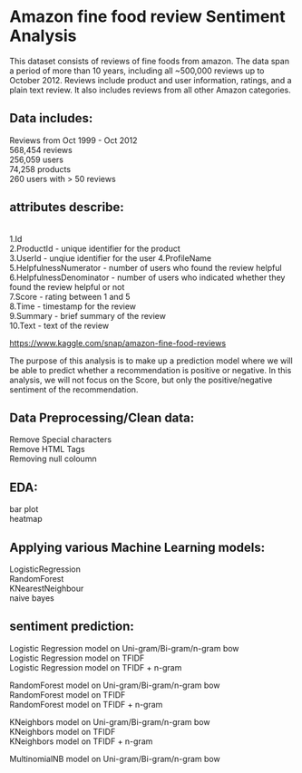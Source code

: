 # Amazon fine food review Sentiment Analysis
 
This dataset consists of reviews of fine foods from amazon. The data span a period of more than 10 years, including all ~500,000 reviews up to October 2012. Reviews include product and user information, ratings, and a plain text review. It also includes reviews from all other Amazon categories.

## Data includes:

Reviews from Oct 1999 - Oct 2012<br/>
568,454 reviews<br/>
256,059 users<br/>
74,258 products<br/>
260 users with > 50 reviews<br/>

## attributes describe: 
<br/>
1.Id<br/>
2.ProductId - unique identifier for the product<br/>
3.UserId - unqiue identifier for the user
4.ProfileName<br/>
5.HelpfulnessNumerator - number of users who found the review helpful<br/>
6.HelpfulnessDenominator - number of users who indicated whether they found the review helpful or not<br/>
7.Score - rating between 1 and 5<br/>
8.Time - timestamp for the review<br/>
9.Summary - brief summary of the review<br/>
10.Text - text of the review<br/>

https://www.kaggle.com/snap/amazon-fine-food-reviews

The purpose of this analysis is to make up a prediction model where we will be able to predict whether a recommendation is positive or negative. In this analysis, we will not focus on the Score, but only the positive/negative sentiment of the recommendation. 


## Data Preprocessing/Clean data:<br/>
Remove Special characters<br/>
Remove HTML Tags<br/>
Removing null coloumn<br/>

## EDA:<br/>
bar plot<br/>
heatmap<br/>

## Applying various Machine Learning models:<br/>
LogisticRegression <br/>
RandomForest<br/>
KNearestNeighbour<br/>
naive bayes<br/>

## sentiment prediction:<br/>
Logistic Regression model on Uni-gram/Bi-gram/n-gram bow<br/>
Logistic Regression model on TFIDF<br/>
Logistic Regression model on TFIDF + n-gram<br/>

RandomForest model on Uni-gram/Bi-gram/n-gram bow<br/>
RandomForest model on TFIDF<br/>
RandomForest model on TFIDF + n-gram<br/>

KNeighbors model on Uni-gram/Bi-gram/n-gram bow<br/>
KNeighbors model on TFIDF<br/>
KNeighbors model on TFIDF + n-gram<br/>

MultinomialNB model on Uni-gram/Bi-gram/n-gram bow<br/>
